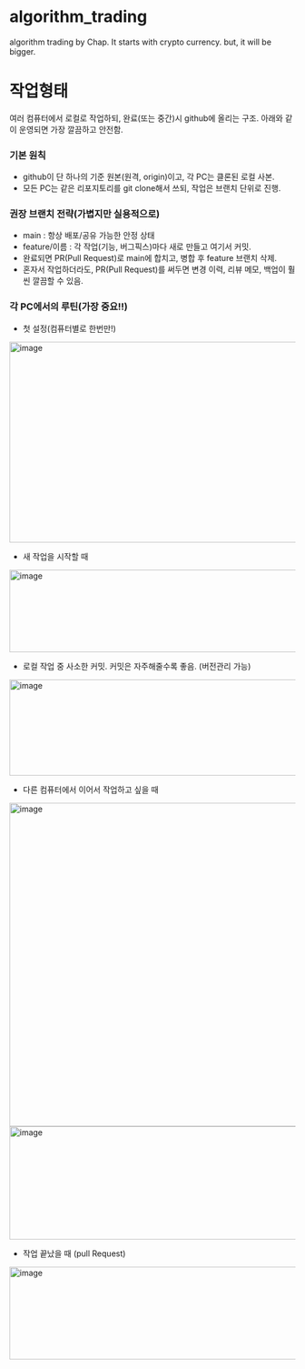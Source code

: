 # algorithm_trading
algorithm trading by Chap. It starts with crypto currency. but, it will be bigger.

# 작업형태
여러 컴퓨터에서 로컬로 작업하되, 완료(또는 중간)시 github에 올리는 구조. 아래와 같이 운영되면 가장 깔끔하고 안전함.

### 기본 원칙
- github이 단 하나의 기준 원본(원격, origin)이고, 각 PC는 클론된 로컬 사본.
- 모든 PC는 같은 리포지토리를 git clone해서 쓰되, 작업은 브랜치 단위로 진행.

### 권장 브랜치 전략(가볍지만 실용적으로)
- main : 항상 배포/공유 가능한 안정 상태
- feature/이름 : 각 작업(기능, 버그픽스)마다 새로 만들고 여기서 커밋.
- 완료되면 PR(Pull Request)로 main에 합치고, 병합 후 feature 브랜치 삭제.
- 혼자서 작업하더라도, PR(Pull Request)를 써두면 변경 이력, 리뷰 메모, 백업이 훨씬 깔끔할 수 있음.

### 각 PC에서의 루틴(가장 중요!!)
- 첫 설정(컴퓨터별로 한번만!)
<img width="709" height="353" alt="image" src="https://github.com/user-attachments/assets/5383f7b8-f260-42f8-becf-40c00ddf42dc" />

- 새 작업을 시작할 때
<img width="699" height="145" alt="image" src="https://github.com/user-attachments/assets/1a04f57d-0d39-4a75-a47a-0ba93100423a" />

- 로컬 작업 중 사소한 커밋. 커밋은 자주해줄수록 좋음. (버전관리 가능)
<img width="694" height="169" alt="image" src="https://github.com/user-attachments/assets/c797e156-dc04-417c-8a28-ead304cadeef" />


- 다른 컴퓨터에서 이어서 작업하고 싶을 때
<img width="709" height="569" alt="image" src="https://github.com/user-attachments/assets/485b7a8e-b6f6-4d7a-b01d-bbc8631a1351" />

<img width="708" height="199" alt="image" src="https://github.com/user-attachments/assets/9db65936-2614-45aa-9f68-7bc6f5d91f56" />

- 작업 끝났을 때 (pull Request)
<img width="677" height="163" alt="image" src="https://github.com/user-attachments/assets/00f9261c-f7da-445f-81a4-f7c90a3e1b6b" />



